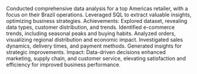 Conducted comprehensive data analysis for a top Americas retailer, with a focus on their Brazil operations. Leveraged SQL to extract
valuable insights, optimizing business strategies.
Achievements:
Explored dataset, revealing data types, customer distribution, and trends.
Identified e-commerce trends, including seasonal peaks and buying habits.
Analyzed orders, visualizing regional distribution and economic impact.
Investigated sales dynamics, delivery times, and payment methods.
Generated insights for strategic improvements.
Impact:
Data-driven decisions enhanced marketing, supply chain, and customer service, elevating satisfaction and efficiency for improved business
performance.
